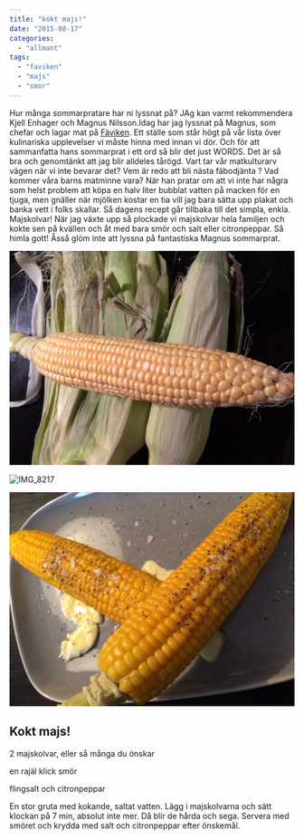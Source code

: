 ```yaml
---
title: "kokt majs!"
date: "2015-08-17"
categories: 
  - "allmant"
tags: 
  - "faviken"
  - "majs"
  - "smor"
---
```


Hur många sommarpratare har ni lyssnat på? JAg kan varmt rekommendera Kjell Enhager och Magnus Nilsson.Idag har jag lyssnat på Magnus, som chefar och lagar mat på [Fäviken](https://favikenmagasinet.se/maten/). Ett ställe som står högt på vår lista över kulinariska upplevelser vi måste hinna med innan vi dör. Och för att sammanfatta hans sommarprat i ett ord så blir det just WORDS. Det är så bra och genomtänkt att jag blir alldeles tårögd. Vart tar vår matkulturarv vägen när vi inte bevarar det? Vem är redo att bli nästa fäbodjänta ? Vad kommer våra barns matminne vara? När han pratar om att vi inte har några som helst problem att köpa en halv liter bubblat vatten på macken för en tjuga, men gnäller när mjölken kostar en tia vill jag bara sätta upp plakat och banka vett i folks skallar. Så dagens recept går tillbaka till det simpla, enkla. Majskolvar! När jag växte upp så plockade vi majskolvar hela familjen och kokte sen på kvällen och åt med bara smör och salt eller citronpeppar. Så himla gott! Åsså glöm inte att lyssna på fantastiska Magnus sommarprat.

![IMG_8215](/static/img/IMG_8215-632x474.jpg)

![IMG_8217](/static/img/IMG_8217)

![IMG_8218](/static/img/IMG_8218-632x474.jpg)

## **Kokt majs!**

2 majskolvar, eller så många du önskar

en rajäl klick smör

flingsalt och citronpeppar

En stor gruta med kokande, saltat vatten. Lägg i majskolvarna och sätt klockan på 7 min, absolut inte mer. Då blir de hårda och sega. Servera med smöret och krydda med salt och citronpeppar efter önskemål.
